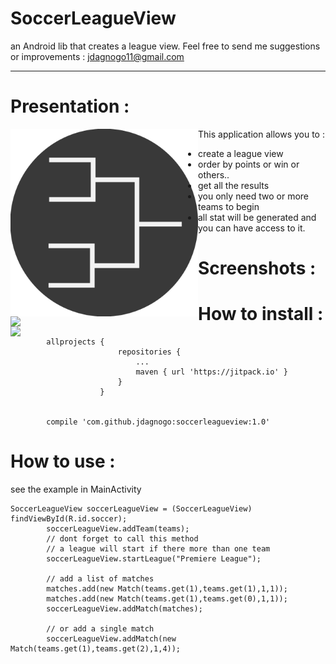 # SoccerLeagueView

an Android lib that creates a league view.
Feel free to send me suggestions or improvements  : jdagnogo11@gmail.com

-----------------------------------------------------------------------------------------------------------------------------

# Presentation : 

 <img src="https://github.com/jdagnogo/tournament_lib/blob/master/screenshots/logo.png" width="300" style=" float : left;">
 
This application allows you to :
  * create a league view
  * order by points or win or others..
  * get all the results
  * you only need two or more teams to begin
  * all stat will be generated and you can have access to it.
  

# Screenshots : 

<img src="https://github.com/jdagnogo/tournament_lib/blob/master/screenshots/Screenshot_2017-11-28-11-30-52.png" width="300" style=" float : left;">
<img src="https://github.com/jdagnogo/tournament_lib/blob/master/screenshots/Screenshot_2017-11-28-11-46-07.png" width="300" style=" float : left;">

# How to install :

```
		allprojects {
						repositories {
							...
							maven { url 'https://jitpack.io' }
						}
					}

					
		compile 'com.github.jdagnogo:soccerleagueview:1.0'
```

# How to use :

see the example in MainActivity
```
SoccerLeagueView soccerLeagueView = (SoccerLeagueView) findViewById(R.id.soccer);
        soccerLeagueView.addTeam(teams);
        // dont forget to call this method
        // a league will start if there more than one team
        soccerLeagueView.startLeague("Premiere League");

        // add a list of matches
        matches.add(new Match(teams.get(1),teams.get(1),1,1));
        matches.add(new Match(teams.get(1),teams.get(0),1,1));
        soccerLeagueView.addMatch(matches);

        // or add a single match
        soccerLeagueView.addMatch(new Match(teams.get(1),teams.get(2),1,4));
```
